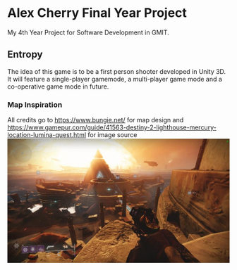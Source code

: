 # Alex Cherry Final Year Project
My 4th Year Project for Software Development in GMIT.

## Entropy
The idea of this game is to be a first person shooter developed in Unity 3D. It will feature a single-player gamemode, a multi-player game mode and a co-operative game mode in future. 

### Map Inspiration 

All credits go to https://www.bungie.net/ for map design and https://www.gamepur.com/guide/41563-destiny-2-lighthouse-mercury-location-lumina-quest.html for image source
![alt test](readmescreenshots/MercuryImage.jpg)


